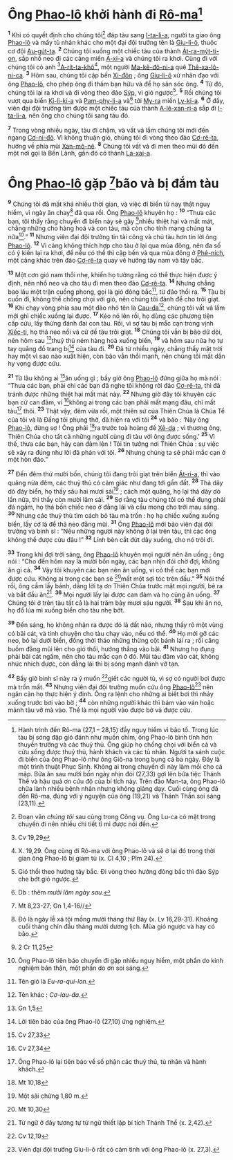 # Ông [Phao-lô]() khởi hành đi [Rô-ma]()[^1-fc5a3be5-5bb5-4ff5-9abb-84d12fbbb1c4]

<sup><b>1</b></sup> Khi có quyết định cho chúng tôi[^2-fc5a3be5-5bb5-4ff5-9abb-84d12fbbb1c4] đáp tàu sang [I-ta-li-a](), người ta giao ông [Phao-lô]() và mấy tù nhân khác cho một đại đội trưởng tên là [Giu-li-ô](), thuộc cơ đội [Au-gút-ta](). <sup><b>2</b></sup> Chúng tôi xuống một chiếc tàu của thành [Át-ra-mýt-ti-on](), sắp nhổ neo đi các cảng miền [A-xi-a]() và chúng tôi ra khơi. Cùng đi với chúng tôi có anh [^1@-fc5a3be5-5bb5-4ff5-9abb-84d12fbbb1c4][A-rít-ta-khô]()[^3-fc5a3be5-5bb5-4ff5-9abb-84d12fbbb1c4], một người [Ma-kê-đô-ni-a]() quê [Thê-xa-lô-ni-ca](). <sup><b>3</b></sup> Hôm sau, chúng tôi cập bến [Xi-đôn]() ; ông [Giu-li-ô]() xử nhân đạo với ông [Phao-lô](), cho phép ông đi thăm bạn hữu và để họ săn sóc ông. <sup><b>4</b></sup> Từ đó, chúng tôi lại ra khơi và đi vòng theo đảo [Sýp](), vì gió ngược[^4-fc5a3be5-5bb5-4ff5-9abb-84d12fbbb1c4]. <sup><b>5</b></sup> Rồi chúng tôi vượt qua biển [Ki-li-ki-a]() và [Pam-phy-li-a]() và[^5-fc5a3be5-5bb5-4ff5-9abb-84d12fbbb1c4] tới [My-ra]() miền [Ly-ki-a](). <sup><b>6</b></sup> Ở đấy, viên đại đội trưởng tìm được một chiếc tàu của thành [A-lê-xan-ri-a]() sắp đi [I-ta-li-a](), nên ông cho chúng tôi sang tàu đó.

<sup><b>7</b></sup> Trong vòng nhiều ngày, tàu đi chậm, và vất vả lắm chúng tôi mới đến ngang [Cơ-ni-đô](). Vì không thuận gió, chúng tôi đi vòng theo đảo [Cơ-rê-ta](), hướng về phía mũi [Xan-mô-nê](). <sup><b>8</b></sup> Chúng tôi vất vả đi men theo mũi đó đến một nơi gọi là Bến Lành, gần đó có thành [La-xai-a]().

# Ông [Phao-lô]() gặp [^2@-fc5a3be5-5bb5-4ff5-9abb-84d12fbbb1c4]bão và bị đắm tàu

<sup><b>9</b></sup> Chúng tôi đã mất khá nhiều thời gian, và việc đi biển từ nay thật nguy hiểm, vì ngày ăn chay[^6-fc5a3be5-5bb5-4ff5-9abb-84d12fbbb1c4] đã qua rồi. Ông [Phao-lô]() khuyên họ : <sup><b>10</b></sup> “Thưa các bạn, tôi thấy rằng chuyến đi biển này sẽ gây [^3@-fc5a3be5-5bb5-4ff5-9abb-84d12fbbb1c4]nhiều thiệt hại và mất mát, chẳng những cho hàng hoá và con tàu, mà còn cho tính mạng chúng ta nữa[^7-fc5a3be5-5bb5-4ff5-9abb-84d12fbbb1c4].” <sup><b>11</b></sup> Nhưng viên đại đội trưởng tin tài công và chủ tàu hơn tin lời ông [Phao-lô](). <sup><b>12</b></sup> Vì cảng không thích hợp cho tàu ở lại qua mùa đông, nên đa số có ý kiến lại ra khơi, để nếu có thể thì cập bến và qua mùa đông ở [Phê-ních](), một cảng khác trên đảo [Cơ-rê-ta]() quay về hướng tây nam và tây bắc.

<sup><b>13</b></sup> Một cơn gió nam thổi nhẹ, khiến họ tưởng rằng có thể thực hiện được ý định, nên nhổ neo và cho tàu đi men theo đảo [Cơ-rê-ta](). <sup><b>14</b></sup> Nhưng chẳng bao lâu một trận cuồng phong, gọi là gió đông bắc[^8-fc5a3be5-5bb5-4ff5-9abb-84d12fbbb1c4], từ đảo thổi ra. <sup><b>15</b></sup> Tàu bị cuốn đi, không thể chống chọi với gió, nên chúng tôi đành để cho trôi giạt. <sup><b>16</b></sup> Khi chạy vòng phía sau một đảo nhỏ tên là [Cau-đa]()[^9-fc5a3be5-5bb5-4ff5-9abb-84d12fbbb1c4], chúng tôi vất vả lắm mới ghì chiếc xuồng lại được. <sup><b>17</b></sup> Kéo nó lên rồi, họ dùng các phương tiện cấp cứu, lấy thừng đánh đai con tàu. Rồi, vì sợ tàu bị mắc cạn trong vịnh [Xiếc-ti](), họ thả neo nổi và cứ để tàu trôi giạt. <sup><b>18</b></sup> Chúng tôi vẫn bị bão dữ dội, nên hôm sau [^4@-fc5a3be5-5bb5-4ff5-9abb-84d12fbbb1c4]thuỷ thủ ném hàng hoá xuống biển, <sup><b>19</b></sup> và hôm sau nữa họ tự tay quăng đồ trang bị[^10-fc5a3be5-5bb5-4ff5-9abb-84d12fbbb1c4] của tàu đi. <sup><b>20</b></sup> Đã từ nhiều ngày, chẳng thấy mặt trời hay một vì sao nào xuất hiện, còn bão vẫn thổi mạnh, nên chúng tôi mất dần hy vọng được cứu.

<sup><b>21</b></sup> Từ lâu không ai [^5@-fc5a3be5-5bb5-4ff5-9abb-84d12fbbb1c4]ăn uống gì ; bấy giờ ông [Phao-lô]() đứng giữa họ mà nói : “Thưa các bạn, phải chi các bạn đã nghe tôi không rời đảo [Cơ-rê-ta](), thì đã tránh được những thiệt hại mất mát này. <sup><b>22</b></sup> Nhưng giờ đây tôi khuyên các bạn cứ can đảm, vì [^6@-fc5a3be5-5bb5-4ff5-9abb-84d12fbbb1c4]không ai trong các bạn phải mất mạng đâu, chỉ mất tàu[^11-fc5a3be5-5bb5-4ff5-9abb-84d12fbbb1c4] thôi. <sup><b>23</b></sup> Thật vậy, đêm vừa rồi, một thiên sứ của Thiên Chúa là Chúa Tể của tôi và là Đấng tôi phụng thờ, đã hiện ra với tôi <sup><b>24</b></sup> và bảo : ‘Này ông [Phao-lô](), đừng sợ ! Ông phải [^7@-fc5a3be5-5bb5-4ff5-9abb-84d12fbbb1c4]ra trước toà hoàng đế [Xê-da]() ; vì thương ông, Thiên Chúa cho tất cả những người cùng đi tàu với ông được sống.’ <sup><b>25</b></sup> Vì thế, thưa các bạn, hãy can đảm lên ! Tôi tin tưởng nơi Thiên Chúa : sự việc sẽ xảy ra đúng như lời đã phán với tôi. <sup><b>26</b></sup> Nhưng chúng ta sẽ phải mắc cạn ở một hòn đảo.”

<sup><b>27</b></sup> Đến đêm thứ mười bốn, chúng tôi đang trôi giạt trên biển [Át-ri-a](), thì vào quãng nửa đêm, các thuỷ thủ có cảm giác như đang tới gần đất. <sup><b>28</b></sup> Thả dây dò đáy biển, họ thấy sâu hai mươi sải[^12-fc5a3be5-5bb5-4ff5-9abb-84d12fbbb1c4] ; cách một quãng, họ lại thả dây dò lần nữa, thì thấy còn mười lăm sải. <sup><b>29</b></sup> Sợ rằng tàu chúng tôi có thể đụng phải đá ngầm, họ thả bốn chiếc neo ở đằng lái và cầu mong cho trời mau sáng. <sup><b>30</b></sup> Nhưng các thuỷ thủ tìm cách bỏ tàu mà trốn : họ hạ chiếc xuồng xuống biển, lấy cớ là để thả neo đằng mũi. <sup><b>31</b></sup> Ông [Phao-lô]() mới bảo viên đại đội trưởng và binh sĩ : “Nếu những người này không ở lại trên tàu, thì các ông không thể được cứu đâu !” <sup><b>32</b></sup> Lính bèn cắt đứt dây xuồng, cho nó trôi đi.

<sup><b>33</b></sup> Trong khi đợi trời sáng, ông [Phao-lô]() khuyên mọi người nên ăn uống ; ông nói : “Cho đến hôm nay là mười bốn ngày, các bạn nhịn đói chờ đợi, không ăn gì cả. <sup><b>34</b></sup> Vậy tôi khuyên các bạn nên ăn uống, vì có thế các bạn mới được cứu. Không ai trong các bạn sẽ [^8@-fc5a3be5-5bb5-4ff5-9abb-84d12fbbb1c4]mất một sợi tóc trên đầu.” <sup><b>35</b></sup> Nói thế rồi, ông cầm lấy bánh, dâng lời tạ ơn Thiên Chúa trước mặt mọi người, bẻ ra và bắt đầu ăn[^13-fc5a3be5-5bb5-4ff5-9abb-84d12fbbb1c4]. <sup><b>36</b></sup> Mọi người lấy lại được can đảm và họ cũng ăn uống. <sup><b>37</b></sup> Chúng tôi ở trên tàu tất cả là hai trăm bảy mươi sáu người. <sup><b>38</b></sup> Sau khi ăn no, họ đổ lúa mì xuống biển cho tàu nhẹ bớt.

<sup><b>39</b></sup> Đến sáng, họ không nhận ra được đó là đất nào, nhưng thấy rõ một vùng có bãi cát, và tính chuyện cho tàu chạy vào, nếu có thể. <sup><b>40</b></sup> Họ mới gỡ các neo, bỏ lại dưới biển, đồng thời tháo những thừng cột bánh lái ra ; rồi căng buồm đằng mũi lên cho gió thổi, hướng thẳng vào bãi. <sup><b>41</b></sup> Nhưng họ đụng phải bãi cát ngầm, nên cho tàu mắc cạn ở đó. Mũi tàu đâm vào cát, không nhúc nhích được, còn đằng lái thì bị sóng mạnh đánh vỡ tan.

<sup><b>42</b></sup> Bấy giờ binh sĩ nảy ra ý muốn [^9@-fc5a3be5-5bb5-4ff5-9abb-84d12fbbb1c4]giết các người tù, vì sợ có người bơi được mà trốn mất. <sup><b>43</b></sup> Nhưng viên đại đội trưởng muốn cứu ông [Phao-lô]()[^14-fc5a3be5-5bb5-4ff5-9abb-84d12fbbb1c4] nên ngăn cản họ thực hiện ý định. Ông ra lệnh cho những ai biết bơi thì nhảy xuống trước bơi vào bờ ; <sup><b>44</b></sup> còn những người khác thì bám vào ván hoặc mảnh tàu vỡ mà vào. Thế là mọi người vào được bờ và được cứu.

[^1-fc5a3be5-5bb5-4ff5-9abb-84d12fbbb1c4]: Hành trình đến Rô-ma (27,1 – 28,15) đầy nguy hiểm vì bão tố. Trong lúc tàu bị sóng đập gió đánh như muốn chìm, ông Phao-lô bình tĩnh hơn thuyền trưởng và các thuỷ thủ. Ông giúp họ chống chọi với biển cả và cứu sống được thuỷ thủ, hành khách và các tù nhân. Người ta sánh cuộc đi biển của ông Phao-lô như ông Giô-na trong bụng cá ba ngày. Đây là một trình thuật Phục Sinh. Không ai trong chuyến đi này làm mồi cho cá mập. Bữa ăn sau mười bốn ngày nhịn đói (27,33) gợi lên bữa tiệc Thánh Thể và hậu quả ơn cứu độ của bí tích này. Trên đảo Man-ta, ông Phao-lô chữa lành nhiều bệnh nhân nhưng không giảng dạy. Cuối cùng ông đã đến Rô-ma, đúng với ý nguyện của ông (19,21) và Thánh Thần soi sáng (23,11).

[^2-fc5a3be5-5bb5-4ff5-9abb-84d12fbbb1c4]: Đoạn văn _chúng tôi_ sau cùng trong Công vụ. Ông Lu-ca có mặt trong chuyến đi nên nhiều chi tiết tỉ mỉ được nói đến.

[^3-fc5a3be5-5bb5-4ff5-9abb-84d12fbbb1c4]: X. 19,29. Ông cùng đi Rô-ma với ông Phao-lô và sẽ ở lại đó trong thời gian ông Phao-lô bị giam tù (x. Cl 4,10 ; Plm 24).

[^4-fc5a3be5-5bb5-4ff5-9abb-84d12fbbb1c4]: Gió thổi theo hướng tây bắc. Đi vòng theo hướng đông bắc thì đảo Sýp che bớt gió ngược.

[^5-fc5a3be5-5bb5-4ff5-9abb-84d12fbbb1c4]: Db : thêm _mười lăm ngày sau_.

[^6-fc5a3be5-5bb5-4ff5-9abb-84d12fbbb1c4]: Đó là ngày lễ xá tội mồng mười tháng thứ Bảy (x. Lv 16,29-31). Khoảng cuối tháng chín đầu tháng mười dương lịch. Mùa gió ngược và hay có bão.

[^7-fc5a3be5-5bb5-4ff5-9abb-84d12fbbb1c4]: Ông Phao-lô tiên báo chuyến đi gặp nhiều nguy hiểm, một phần do kinh nghiệm bản thân, một phần do ơn soi sáng.

[^8-fc5a3be5-5bb5-4ff5-9abb-84d12fbbb1c4]: Tên gió là _Eu-ra-qui-lon_.

[^9-fc5a3be5-5bb5-4ff5-9abb-84d12fbbb1c4]: Tên khác : _Cơ-lau-đa_.

[^10-fc5a3be5-5bb5-4ff5-9abb-84d12fbbb1c4]: Lời tiên báo của ông Phao-lô (27,10) ứng nghiệm.

[^11-fc5a3be5-5bb5-4ff5-9abb-84d12fbbb1c4]: Ông Phao-lô lại tiên báo về số phận các thuỷ thủ, tù nhân và hành khách.

[^12-fc5a3be5-5bb5-4ff5-9abb-84d12fbbb1c4]: Một sải chừng 1,80 m.

[^13-fc5a3be5-5bb5-4ff5-9abb-84d12fbbb1c4]: Từ ngữ ở đây tương tự từ ngữ thiết lập bí tích Thánh Thể (x. 2,42).

[^14-fc5a3be5-5bb5-4ff5-9abb-84d12fbbb1c4]: Viên đại đội trưởng Giu-li-ô rất có cảm tình với ông Phao-lô (x. 27,3).

[^1@-fc5a3be5-5bb5-4ff5-9abb-84d12fbbb1c4]: Cv 19,29

[^2@-fc5a3be5-5bb5-4ff5-9abb-84d12fbbb1c4]: Mt 8,23-27; Gn 1,4-16//

[^3@-fc5a3be5-5bb5-4ff5-9abb-84d12fbbb1c4]: 2 Cr 11,25

[^4@-fc5a3be5-5bb5-4ff5-9abb-84d12fbbb1c4]: Gn 1,5

[^5@-fc5a3be5-5bb5-4ff5-9abb-84d12fbbb1c4]: Cv 27,33

[^6@-fc5a3be5-5bb5-4ff5-9abb-84d12fbbb1c4]: Cv 27,34

[^7@-fc5a3be5-5bb5-4ff5-9abb-84d12fbbb1c4]: Mt 10,18

[^8@-fc5a3be5-5bb5-4ff5-9abb-84d12fbbb1c4]: Mt 10,30

[^9@-fc5a3be5-5bb5-4ff5-9abb-84d12fbbb1c4]: Cv 12,19

